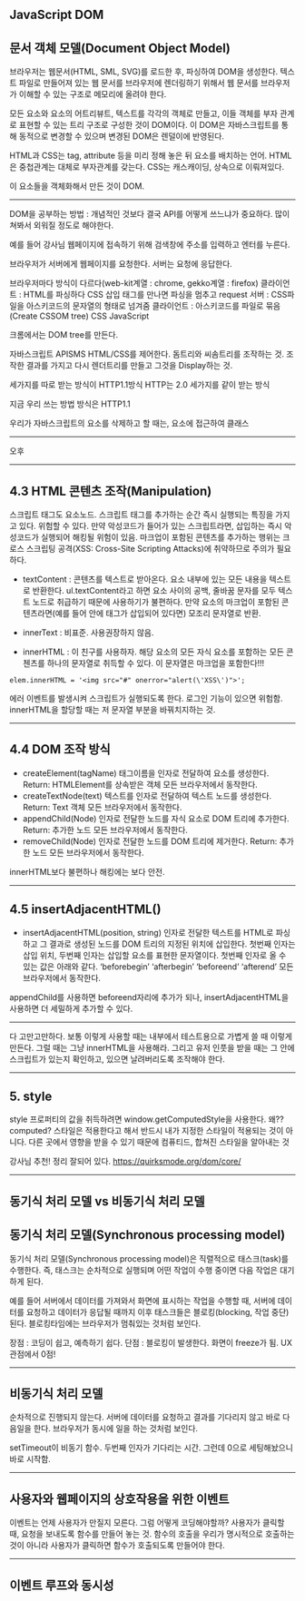 ## JavaScript DOM

## 문서 객체 모델(Document Object Model)

브라우저는 웹문서(HTML, SML, SVG)를 로드한 후, 파싱하여 DOM을 생성한다. 텍스트 파일로 만들어져 있는 웹 문서를 브라우저에 렌더링하기 위해서 웹 문서를 브라우저가 이해할 수 있는 구조로 메모리에 올려야 한다. 

모든 요소와 요소의 어트리뷰트, 텍스트를 각각의 객체로 만들고, 이들 객체를 부자 관계로 표현할 수 있는 트리 구조로 구성한 것이 DOM이다. 이 DOM은 자바스크립트를 통해 동적으로 변경할 수 있으며 변경된 DOM은 렌덜이에 반영된다. 

HTML과 CSS는 tag, attribute 등을 미리 정해 놓은 뒤 요소를 배치하는 언어. HTML은 중첩관계는 대체로 부자관계를 갖는다. CSS는 캐스캐이딩, 상속으로 이뤄져있다.

이 요소들을 객체화해서 만든 것이 DOM.

---
DOM을 공부하는 방법 : 개념적인 것보다 결국 API를 어떻게 쓰느냐가 중요하다. 많이 쳐봐서 외워질 정도로 해야한다.

예를 들어 강사님 웹페이지에 접속하기 위해
검색창에 주소를 입력하고 엔터를 누른다.

브라우저가 서버에게 웹페이지를 요청한다. 서버는 요청에 응답한다. 

브라우저마다 방식이 다르다(web-kit계열 : chrome, gekko계열 : firefox)
클라이언트 : HTML를 파싱하다 CSS 삽입 태그를 만나면 파싱을 멈추고 request
서버 : CSS파일을 아스키코드의 문자열의 형태로 넘겨줌
클라이언트 : 아스키코드를 파일로 묶음(Create CSSOM tree)
CSS
JavaScript

크롬에서는 DOM tree를 만든다.

자바스크립트 APISMS HTML/CSS를 제어한다. 돔트리와 씨솜트리를 조작하는 것. 조작한 결과를 가지고 다시 렌더트리를 만들고 그것을 Display하는 것.

세가지를 따로 받는 방식이 HTTP1.1방식
HTTP는 2.0 세가지를 같이 받는 방식

지금 우리 쓰는 방법 방식은 HTTP1.1

우리가 자바스크립트의 요소를 삭제하고 할 때는, 요소에 접근하여 클래스

---
오후

---
## 4.3 HTML 콘텐츠 조작(Manipulation)

스크립트 태그도 요소노드. 스크립트 태그를 추가하는 순간 즉시 실행되는 특징을 가지고 있다. 위험할 수 있다. 만약 악성코드가 들어가 있는 스크립트라면, 삽입하는 즉시 악성코드가 실행되어 해킹될 위험이 있음. 마크업이 포함된 콘텐츠를 추가하는 행위는 크로스 스크립팅 공격(XSS: Cross-Site Scripting Attacks)에 취약하므로 주의가 필요하다.

- textContent : 콘텐츠를 텍스트로 받아온다. 요소 내부에 있는 모든 내용을 텍스트로 반환한다. ul.textContent라고 하면 요소 사이의 공백, 줄바꿈 문자를 모두 텍스트 노드로 취급하기 때문에 사용하기가 불편하다. 만약 요소의 마크업이 포함된 콘텐츠라면(예를 들어 안에 태그가 삽입되어 있다면) 모조리 문자열로 반환.

- innerText : 비표준. 사용권장하지 않음.

- innerHTML : 이 친구를 사용하자. 해당 요소의 모든 자식 요소를 포함하는 모든 콘첸츠를 하나의 문자열로 취득할 수 있다. 이 문자열은 마크업을 포함한다!!!

```
elem.innerHTML = '<img src="#" onerror="alert(\'XSS\')">';
```
에러 이벤트를 발생시켜 스크립트가 실행되도록 한다. 로그인 기능이 있으면 위험함. innerHTML을 할당할 때는 저 문자열 부분을 바꿔치지하는 것. 

---
## 4.4 DOM 조작 방식

- createElement(tagName)
태그이름을 인자로 전달하여 요소를 생성한다.
Return: HTMLElement를 상속받은 객체
모든 브라우저에서 동작한다.
- createTextNode(text)
텍스트를 인자로 전달하여 텍스트 노드를 생성한다.
Return: Text 객체
모든 브라우저에서 동작한다.
- appendChild(Node)
인자로 전달한 노드를 자식 요소로 DOM 트리에 추가한다.
Return: 추가한 노드
모든 브라우저에서 동작한다.
- removeChild(Node)
인자로 전달한 노드를 DOM 트리에 제거한다.
Return: 추가한 노드
모든 브라우저에서 동작한다.

innerHTML보다 불편하나 해킹에는 보다 안전.

---
## 4.5 insertAdjacentHTML()

- insertAdjacentHTML(position, string)
인자로 전달한 텍스트를 HTML로 파싱하고 그 결과로 생성된 노드를 DOM 트리의 지정된 위치에 삽입한다. 첫번째 인자는 삽입 위치, 두번째 인자는 삽입할 요소를 표현한 문자열이다. 첫번째 인자로 올 수 있는 값은 아래와 같다.
‘beforebegin’
‘afterbegin’
‘beforeend’
‘afterend’
모든 브라우저에서 동작한다.

appendChild를 사용하면 beforeend자리에 추가가 되나, insertAdjacentHTML을 사용하면 더 세밀하게 추가할 수 있다.

---
다 고만고만하다. 보통 이렇게 사용할 때는 내부에서 테스트용으로 가볍게 쓸 때 이렇게 만든다. 그럴 때는 그냥 innerHTML을 사용해라. 그리고 유저 인풋을 받을 때는 그 안에 스크립트가 있는지 확인하고, 있으면 날려버리도록 조작해야 한다.

---
## 5. style

style 프로퍼티의 값을 취득하려면 window.getComputedStyle을 사용한다. 
왜?? computed? 
스타일은 적용한다고 해서 반드시 내가 지정한 스타일이 적용되는 것이 아니다. 다른 곳에서 영향을 받을 수 있기 때문에 컴퓨티드, 합쳐진 스타일을 알아내는 것

강사님 추천! 정리 잘되어 있다.
https://quirksmode.org/dom/core/

---
## 동기식 처리 모델 vs 비동기식 처리 모델

## 동기식 처리 모델(Synchronous processing model)

동기식 처리 모델(Synchronous processing model)은 직렬적으로 태스크(task)를 수행한다. 즉, 태스크는 순차적으로 실행되며 어떤 작업이 수행 중이면 다음 작업은 대기하게 된다.

예를 들어 서버에서 데이터를 가져와서 화면에 표시하는 작업을 수행할 때, 서버에 데이터를 요청하고 데이터가 응답될 때까지 이후 태스크들은 블로킹(blocking, 작업 중단)된다. 블로킹타임에는 브라우저가 멈춰있는 것처럼 보인다.

장점 : 코딩이 쉽고, 예측하기 쉽다.
단점 : 블로킹이 발생한다. 화면이 freeze가 됨. UX관점에서 0점!

---
## 비동기식 처리 모델

순차적으로 진행되지 않는다. 서버에 데이터를 요청하고 결과를 기다리지 않고 바로 다음일을 한다. 브라우저가 동시에 일을 하는 것처럼 보인다. 

setTimeout이 비동기 함수. 두번째 인자가 기다리는 시간. 그런데 0으로 세팅해놨으니 바로 시작함.

---
## 사용자와 웹페이지의 상호작용을 위한 이벤트

이벤트는 언제 사용자가 만질지 모른다. 그럼 어떻게 코딩해야할까?
사용자가 클릭할 때, 요청을 보내도록 함수를 만들어 놓는 것.
함수의 호출을 우리가 명시적으로 호출하는 것이 아니라 사용자가 클릭하면 함수가 호출되도록 만들어야 한다.

---
## 이벤트 루프와 동시성
